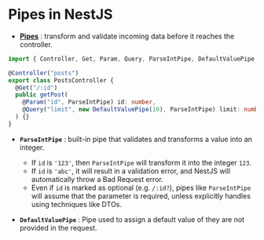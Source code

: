 # Pipes in NestJS

- [**Pipes**](https://docs.nestjs.com/pipes#built-in-pipes) : transform and validate incoming data before it reaches the controller.

```ts
import { Controller, Get, Param, Query, ParseIntPipe, DefaultValuePipe } from "@nestjs/common";

@Controller("posts")
export class PostsController {
  @Get("/:id")
  public getPost(
    @Param("id", ParseIntPipe) id: number,
    @Query("limit", new DefaultValuePipe(10), ParseIntPipe) limit: number
  ) {}
}
```

- **`ParseIntPipe`** : built-in pipe that validates and transforms a value into an integer.

  - If `id` is `'123'`, then `ParseIntPipe` will transform it into the integer `123`.
  - If `id` is `'abc'`, it will result in a validation error, and NestJS will automatically throw a Bad Request error.
  - Even if `id` is marked as optional (e.g. `/:id?`), pipes like `ParseIntPipe` will assume that the parameter is required, unless explicitly handles using techniques like DTOs.

- **`DefaultValuePipe`** : Pipe used to assign a default value of they are not provided in the request.
